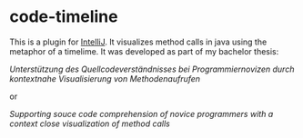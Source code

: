 # code-timeline
This is a plugin for [IntelliJ](https://www.jetbrains.com/idea/). It visualizes method calls in java using the metaphor of a timelime. It was developed as part of my bachelor thesis:

*Unterstützung des Quellcodeverständnisses bei Programmiernovizen durch kontextnahe Visualisierung von Methodenaufrufen*

or

*Supporting souce code comprehension of novice programmers with a context close visualization of method calls*
